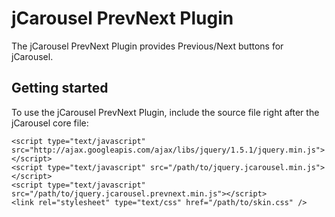 jCarousel PrevNext Plugin
=========================

The jCarousel PrevNext Plugin provides Previous/Next buttons for jCarousel.

Getting started
---------------

To use the jCarousel PrevNext Plugin, include the source file right after the jCarousel core file:

    <script type="text/javascript" src="http://ajax.googleapis.com/ajax/libs/jquery/1.5.1/jquery.min.js"></script>
    <script type="text/javascript" src="/path/to/jquery.jcarousel.min.js"></script>
    <script type="text/javascript" src="/path/to/jquery.jcarousel.prevnext.min.js"></script>
    <link rel="stylesheet" type="text/css" href="/path/to/skin.css" />

